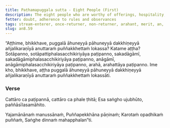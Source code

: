 ```yaml
---
title: Paṭhamapuggala sutta - Eight People (First)
description: The eight people who are worthy of offerings, hospitality, gifts, and reverential salutation, and are the unsurpassed field of merit for the world.
fetter: doubt, adherence to rules and observances
tags: stream-enterer, once-returner, non-returner, arahant, merit, an, an8
slug: an8.59
---
```


“Aṭṭhime, bhikkhave, puggalā āhuneyyā pāhuneyyā dakkhiṇeyyā añjalikaraṇīyā anuttaraṁ puññakkhettaṁ lokassa? Katame aṭṭha? Sotāpanno, sotāpattiphalasacchikiriyāya paṭipanno, sakadāgāmī, sakadāgāmiphalasacchikiriyāya paṭipanno, anāgāmī, anāgāmiphalasacchikiriyāya paṭipanno, arahā, arahattāya paṭipanno. Ime kho, bhikkhave, aṭṭha puggalā āhuneyyā pāhuneyyā dakkhiṇeyyā añjalikaraṇīyā anuttaraṁ puññakkhettaṁ lokassāti.

### Verse

Cattāro ca paṭipannā,
cattāro ca phale ṭhitā;
Esa saṅgho ujubhūto,
paññāsīlasamāhito.

Yajamānānaṁ manussānaṁ,
Puññapekkhāna pāṇinaṁ;
Karotaṁ opadhikaṁ puññaṁ,
Saṅghe dinnaṁ mahapphalan”ti.

